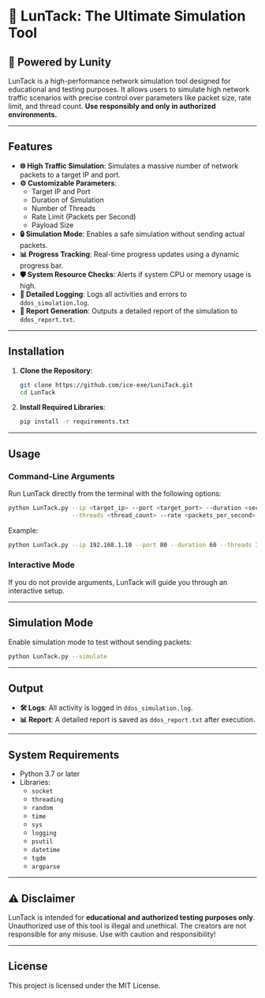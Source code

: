 
# 🌟 LunTack: The Ultimate Simulation Tool

## 🚀 Powered by Lunity

LunTack is a high-performance network simulation tool designed for educational and testing purposes. It allows users to simulate high network traffic scenarios with precise control over parameters like packet size, rate limit, and thread count. **Use responsibly and only in authorized environments.**

---

## Features
- **🌐 High Traffic Simulation**: Simulates a massive number of network packets to a target IP and port.
- **⚙️ Customizable Parameters**:
  - Target IP and Port
  - Duration of Simulation
  - Number of Threads
  - Rate Limit (Packets per Second)
  - Payload Size
- **🔒 Simulation Mode**: Enables a safe simulation without sending actual packets.
- **📊 Progress Tracking**: Real-time progress updates using a dynamic progress bar.
- **🛡️ System Resource Checks**: Alerts if system CPU or memory usage is high.
- **📝 Detailed Logging**: Logs all activities and errors to `ddos_simulation.log`.
- **📄 Report Generation**: Outputs a detailed report of the simulation to `ddos_report.txt`.

---

## Installation
1. **Clone the Repository**:
   ```bash
   git clone https://github.com/ice-exe/LuniTack.git
   cd LunTack
   ```

2. **Install Required Libraries**:
   ```bash
   pip install -r requirements.txt
   ```

---

## Usage
### Command-Line Arguments
Run LunTack directly from the terminal with the following options:
```bash
python LunTack.py --ip <target_ip> --port <target_port> --duration <seconds> \
                  --threads <thread_count> --rate <packets_per_second> --payload <bytes>
```

Example:
```bash
python LunTack.py --ip 192.168.1.10 --port 80 --duration 60 --threads 10 --rate 200 --payload 1024
```

### Interactive Mode
If you do not provide arguments, LunTack will guide you through an interactive setup.

---

## Simulation Mode
Enable simulation mode to test without sending packets:
```bash
python LunTack.py --simulate
```

---

## Output
- **🛠 Logs**: All activity is logged in `ddos_simulation.log`.
- **📊 Report**: A detailed report is saved as `ddos_report.txt` after execution.

---

## System Requirements
- Python 3.7 or later
- Libraries:
  - `socket`
  - `threading`
  - `random`
  - `time`
  - `sys`
  - `logging`
  - `psutil`
  - `datetime`
  - `tqdm`
  - `argparse`

---

## ⚠️ Disclaimer
LunTack is intended for **educational and authorized testing purposes only**. Unauthorized use of this tool is illegal and unethical. The creators are not responsible for any misuse. Use with caution and responsibility!

---

## License
This project is licensed under the MIT License.
